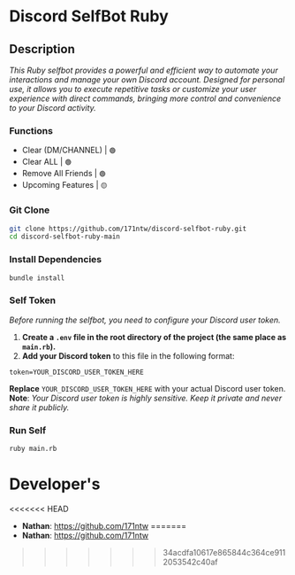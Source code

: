 # Discord SelfBot Ruby

## Description
*This Ruby selfbot provides a powerful and efficient way to automate your interactions and manage your own Discord account. Designed for personal use, it allows you to execute repetitive tasks or customize your user experience with direct commands, bringing more control and convenience to your Discord activity.*

### Functions

- Clear (DM/CHANNEL) | `🟢`
- Clear ALL | `🟢`
- Remove All Friends | `🟢`
- Upcoming Features | `🟡`

### Git Clone

```bash
git clone https://github.com/171ntw/discord-selfbot-ruby.git
cd discord-selfbot-ruby-main
```

### Install Dependencies

```bash
bundle install
```

### Self Token
*Before running the selfbot, you need to configure your Discord user token.*
1. **Create a `.env` file in the root directory of the project (the same place as `main.rb`).**
2. **Add your Discord token** to this file in the following format:
```
token=YOUR_DISCORD_USER_TOKEN_HERE
```
**Replace** `YOUR_DISCORD_USER_TOKEN_HERE` with your actual Discord user token.
**Note**: *Your Discord user token is highly sensitive. Keep it private and never share it publicly.*

### Run Self

```bash
ruby main.rb
```

# Developer's
<<<<<<< HEAD
- **Nathan**: https://github.com/171ntw
=======
- **Nathan**: https://github.com/171ntw
>>>>>>> 34acdfa10617e865844c364ce9112053542c40af
